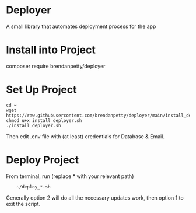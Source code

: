 # Deployer
A small library that automates deployment process for the app

# Install into Project
composer require brendanpetty/deployer

# Set Up Project

```
cd ~
wget https://raw.githubusercontent.com/brendanpetty/deployer/main/install_deployer.sh
chmod u+x install_deployer.sh
./install_deployer.sh
```

Then edit .env file with (at least) credentials for Database & Email.

# Deploy Project

From terminal, run (replace * with your relevant path)
```
    ~/deploy_*.sh
```

Generally option 2 will do all the necessary updates work, then option 1 to exit the script.